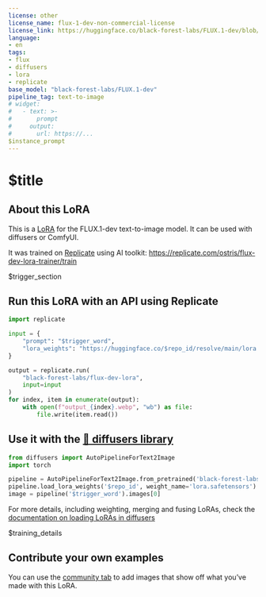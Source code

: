 ```yaml
---
license: other
license_name: flux-1-dev-non-commercial-license
license_link: https://huggingface.co/black-forest-labs/FLUX.1-dev/blob/main/LICENSE.md
language:
- en
tags:
- flux
- diffusers
- lora
- replicate
base_model: "black-forest-labs/FLUX.1-dev"
pipeline_tag: text-to-image
# widget:
#   - text: >-
#       prompt
#     output:
#       url: https://...
$instance_prompt
---
```


# $title

<Gallery />

## About this LoRA

This is a [LoRA](https://replicate.com/docs/guides/working-with-loras) for the FLUX.1-dev text-to-image model. It can be used with diffusers or ComfyUI.

It was trained on [Replicate](https://replicate.com/) using AI toolkit: https://replicate.com/ostris/flux-dev-lora-trainer/train

$trigger_section

## Run this LoRA with an API using Replicate

```py
import replicate

input = {
    "prompt": "$trigger_word",
    "lora_weights": "https://huggingface.co/$repo_id/resolve/main/lora.safetensors"
}

output = replicate.run(
    "black-forest-labs/flux-dev-lora",
    input=input
)
for index, item in enumerate(output):
    with open(f"output_{index}.webp", "wb") as file:
        file.write(item.read())
```

## Use it with the [🧨 diffusers library](https://github.com/huggingface/diffusers)

```py
from diffusers import AutoPipelineForText2Image
import torch

pipeline = AutoPipelineForText2Image.from_pretrained('black-forest-labs/FLUX.1-dev', torch_dtype=torch.float16).to('cuda')
pipeline.load_lora_weights('$repo_id', weight_name='lora.safetensors')
image = pipeline('$trigger_word').images[0]
```

For more details, including weighting, merging and fusing LoRAs, check the [documentation on loading LoRAs in diffusers](https://huggingface.co/docs/diffusers/main/en/using-diffusers/loading_adapters)

$training_details

## Contribute your own examples

You can use the [community tab](https://huggingface.co/$repo_id/discussions) to add images that show off what you’ve made with this LoRA.
